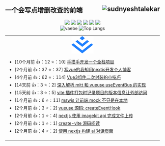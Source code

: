 ## 一个会写点增删改查的前端 <img align="right"  src="https://komarev.com/ghpvc/?username=vaebe" alt="sudnyeshtalekar" />

<div align="center">
  <img src="https://img.shields.io/badge/-TypeScript-2b6dbf?style=flat&logo=typescript&logoColor=white">
  <img src="https://img.shields.io/badge/-Vue-46b882?style=flat&logo=vue.js&logoColor=white">
  <img src="https://img.shields.io/badge/-Node.js-3C873A?style=flat&logo=Node.js&logoColor=white">
  <img src="https://img.shields.io/badge/Golang-1008611?style=flat&logo=go&color=%2376e2ff">
  <img src="https://img.shields.io/badge/Mysql-1008611?style=flat&logo=Mysql&color=%2302758f">
  <img src="https://img.shields.io/badge/-ESLint-%234B32C3?style=flat-square&logo=eslint">
</div>

<div align=center>
  <img height="165px" src="https://github-readme-stats.vercel.app/api?username=vaebe&layout=compact&rank_icon=percentile&theme=transparent" alt="vaebe" /> 
  <img src="https://github-readme-stats.vercel.app/api/top-langs/?username=vaebe&layout=compact&theme=transparent" alt="Top Langs">
</div>

<!-- multi-platform-posts start -->
  <table align="center">
      <tr>
        <td align="center" width="800px" valign="top">
          <div align="center"><img src='https://raw.githubusercontent.com/baozouai/multi-platform-posts-action/main/assets/juejin.svg' alt='juejin'/></div>
<ul>
<li align='left'>[10个月前 👍：12  ⭐：10]
      <a href="https://juejin.cn/post/7345310754470887458" target="_blank">手摸手开发一个全栈项目</a>
      </li>
<li align='left'>[2个月前 👍：37  ⭐：37]
      <a href="https://juejin.cn/post/7430494779698806784" target="_blank">写vue的我却用nextjs开发个人博客</a>
      </li>
<li align='left'>[4个月前 👍：62  ⭐：114]
      <a href="https://juejin.cn/post/7413194176006324275" target="_blank">Vue3组件二次封装的小技巧</a>
      </li>
<li align='left'>[14天前 👍：3  ⭐：2]
      <a href="https://juejin.cn/post/7457228085830778895" target="_blank">深入解析 mitt 和 vueuse useEventBus 的实现</a>
      </li>
<li align='left'>[15天前 👍：3  ⭐：5]
      <a href="https://juejin.cn/post/7456809080344133667" target="_blank">vite 插件打包时记录项目的版本信息让外部访问</a>
      </li>
<li align='left'>[1个月前 👍：6  ⭐：11]
      <a href="https://juejin.cn/post/7445926398400102440" target="_blank">mswjs 让前端 mock 不只是在本地</a>
      </li>
<li align='left'>[2个月前 👍：3  ⭐：2]
      <a href="https://juejin.cn/post/7439367850488070159" target="_blank">vueuse 源码: createEventHook</a>
      </li>
<li align='left'>[2个月前 👍：1  ⭐：4]
      <a href="https://juejin.cn/post/7438640311457087522" target="_blank">nextjs 使用 imagekit api 完成文件上传</a>
      </li>
<li align='left'>[2个月前 👍：1  ⭐：1]
      <a href="https://juejin.cn/post/7433608225398620175" target="_blank">create-vite 源码阅读</a>
      </li>
<li align='left'>[2个月前 👍：4  ⭐：2]
      <a href="https://juejin.cn/post/7431580770214543375" target="_blank">使用 nextjs 构建 ai 对话页面</a>
      </li>
</ul>
        </td>
      </tr>
    </table>
    <!-- multi-platform-posts end -->

